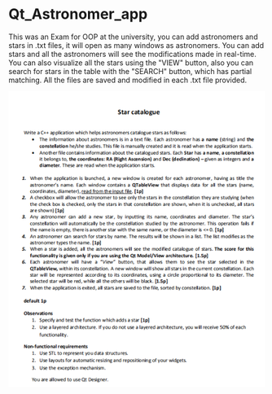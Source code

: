 # Qt_Astronomer_app

This was an Exam for OOP at the university, you can add astronomers and stars in .txt files, it will open as many windows as astronomers. 
You can add stars and all the astronomers will see the modifications made in real-time. You can also visualize all the stars using the "VIEW" button, 
also you can search for stars in the table with the "SEARCH" button, which has partial matching. All the files are saved and modified in each .txt file provided.

![alt text](https://github.com/Daniele1209/Qt_Astronomer_app/blob/master/Capture.PNG?raw=true)

